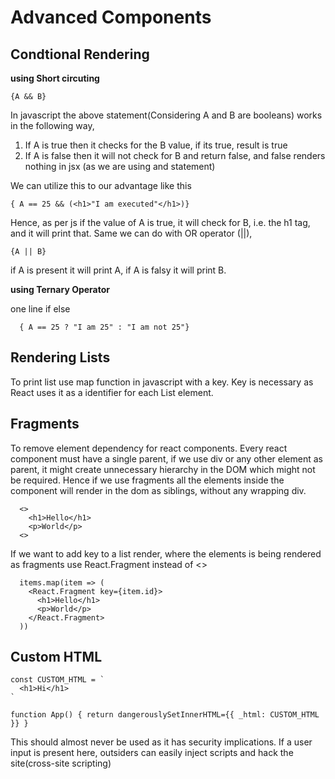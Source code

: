 # Advanced Components

## Condtional Rendering

**using Short circuting**

```JSX
{A && B}
```

In javascript the above statement(Considering A and B are booleans) works in the following way,

1. If A is true then it checks for the B value, if its true, result is true
2. If A is false then it will not check for B and return false, and false renders nothing in jsx (as we are using and statement)

We can utilize this to our advantage like this

```JSX
{ A == 25 && (<h1>"I am executed"</h1>)}
```

Hence, as per js if the value of A is true, it will check for B, i.e. the h1 tag, and it will print that.
Same we can do with OR operator (||),

```JSX
{A || B}
```

if A is present it will print A, if A is falsy it will print B.

**using Ternary Operator**

one line if else

```JSX
  { A == 25 ? "I am 25" : "I am not 25"}
```

## Rendering Lists

To print list use map function in javascript with a key. Key is necessary as React uses it as a identifier for each List element.

## Fragments

To remove element dependency for react components. Every react component must have a single parent, if we use div or any other element as parent, it might create unnecessary hierarchy in the DOM which might not be required. Hence if we use fragments all the elements inside the component will render in the dom as siblings, without any wrapping div.

```JSX
  <>
    <h1>Hello</h1>
    <p>World</p>
  <>
```

If we want to add key to a list render, where the elements is being rendered as fragments use React.Fragment instead of <>

```JSX
  items.map(item => (
    <React.Fragment key={item.id}>
      <h1>Hello</h1>
      <p>World</p>
    </React.Fragment>
  ))
```

## Custom HTML

```JSX
const CUSTOM_HTML = `
  <h1>Hi</h1>
`

function App() { return dangerouslySetInnerHTML={{ _html: CUSTOM_HTML }} }
```

This should almost never be used as it has security implications. If a user input is present here, outsiders can easily inject scripts and hack the site(cross-site scripting)
